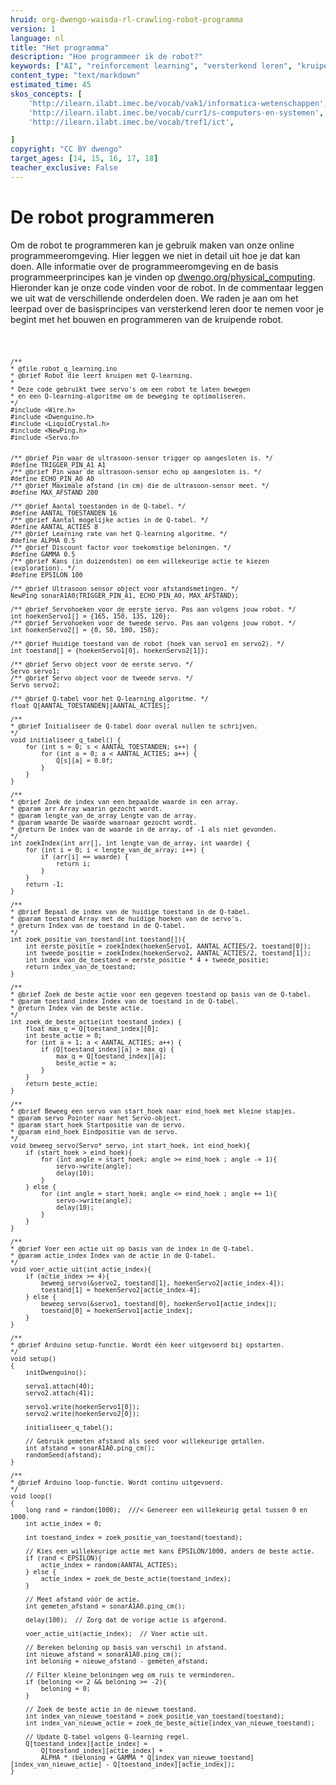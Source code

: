```yaml
---
hruid: org-dwengo-waisda-rl-crawling-robot-programma
version: 1
language: nl
title: "Het programma"
description: "Hoe programmeer ik de robot?"
keywords: ["AI", "reïnforcement learning", "versterkend leren", "kruipende robot", "elektronica"]
content_type: "text/markdown"
estimated_time: 45
skos_concepts: [
    'http://ilearn.ilabt.imec.be/vocab/vak1/informatica-wetenschappen', 
    'http://ilearn.ilabt.imec.be/vocab/curr1/s-computers-en-systemen',
    'http://ilearn.ilabt.imec.be/vocab/tref1/ict',

]
copyright: "CC BY dwengo"
target_ages: [14, 15, 16, 17, 18]
teacher_exclusive: False
---
```


# De robot programmeren

Om de robot te programmeren kan je gebruik maken van onze online programmeeromgeving. Hier leggen we niet in detail uit hoe je dat kan doen. Alle informatie over de programmeeromgeving en de basis programmeerprincipes kan je vinden op [dwengo.org/physical_computing](dwengo.org/physical_computing). Hieronder kan je onze code vinden voor de robot. In de commentaar leggen we uit wat de verschillende onderdelen doen. We raden je aan om het leerpad over de basisprincipes van versterkend leren door te nemen voor je begint met het bouwen en programmeren van de kruipende robot.

<div class="dwengo-content dwengo-code-simulator">
        <pre>
<code class="language-cpp">

    /**
    * @file robot_q_learning.ino
    * @brief Robot die leert kruipen met Q-learning.
    *
    * Deze code gebruikt twee servo's om een robot te laten bewegen 
    * en een Q-learning-algoritme om de beweging te optimaliseren.
    */
    #include <Wire.h>
    #include <Dwenguino.h>
    #include <LiquidCrystal.h>
    #include <NewPing.h>
    #include <Servo.h>


    /** @brief Pin waar de ultrasoon-sensor trigger op aangesloten is. */
    #define TRIGGER_PIN_A1 A1
    /** @brief Pin waar de ultrasoon-sensor echo op aangesloten is. */
    #define ECHO_PIN_A0 A0
    /** @brief Maximale afstand (in cm) die de ultrasoon-sensor meet. */
    #define MAX_AFSTAND 200

    /** @brief Aantal toestanden in de Q-tabel. */
    #define AANTAL_TOESTANDEN 16
    /** @brief Aantal mogelijke acties in de Q-tabel. */
    #define AANTAL_ACTIES 8
    /** @brief Learning rate van het Q-learning algoritme. */
    #define ALPHA 0.5
    /** @brief Discount factor voor toekomstige beloningen. */
    #define GAMMA 0.5
    /** @brief Kans (in duizendsten) om een willekeurige actie te kiezen (exploration). */
    #define EPSILON 100

    /** @brief Ultrasoon sensor object voor afstandsmetingen. */
    NewPing sonarA1A0(TRIGGER_PIN_A1, ECHO_PIN_A0, MAX_AFSTAND);

    /** @brief Servohoeken voor de eerste servo. Pas aan volgens jouw robot. */
    int hoekenServo1[] = {165, 150, 135, 120};
    /** @brief Servohoeken voor de tweede servo. Pas aan volgens jouw robot. */
    int hoekenServo2[] = {0, 50, 100, 150};

    /** @brief Huidige toestand van de robot (hoek van servo1 en servo2). */
    int toestand[] = {hoekenServo1[0], hoekenServo2[1]};

    /** @brief Servo object voor de eerste servo. */
    Servo servo1;
    /** @brief Servo object voor de tweede servo. */
    Servo servo2;

    /** @brief Q-tabel voor het Q-learning algoritme. */
    float Q[AANTAL_TOESTANDEN][AANTAL_ACTIES];

    /**
    * @brief Initialiseer de Q-tabel door overal nullen te schrijven.
    */
    void initialiseer_q_tabel() {
        for (int s = 0; s < AANTAL_TOESTANDEN; s++) {
            for (int a = 0; a < AANTAL_ACTIES; a++) {
                Q[s][a] = 0.0f; 
            }
        }
    }

    /**
    * @brief Zoek de index van een bepaalde waarde in een array.
    * @param arr Array waarin gezocht wordt.
    * @param lengte_van_de_array Lengte van de array.
    * @param waarde De waarde waarnaar gezocht wordt.
    * @return De index van de waarde in de array, of -1 als niet gevonden.
    */
    int zoekIndex(int arr[], int lengte_van_de_array, int waarde) {
        for (int i = 0; i < lengte_van_de_array; i++) {
            if (arr[i] == waarde) {
                return i;
            }
        }
        return -1;
    }

    /**
    * @brief Bepaal de index van de huidige toestand in de Q-tabel.
    * @param toestand Array met de huidige hoeken van de servo's.
    * @return Index van de toestand in de Q-tabel.
    */
    int zoek_positie_van_toestand(int toestand[]){
        int eerste_positie = zoekIndex(hoekenServo1, AANTAL_ACTIES/2, toestand[0]);
        int tweede_positie = zoekIndex(hoekenServo2, AANTAL_ACTIES/2, toestand[1]);
        int index_van_de_toestand = eerste_positie * 4 + tweede_positie;
        return index_van_de_toestand;
    }

    /**
    * @brief Zoek de beste actie voor een gegeven toestand op basis van de Q-tabel.
    * @param toestand_index Index van de toestand in de Q-tabel.
    * @return Index van de beste actie.
    */
    int zoek_de_beste_actie(int toestand_index) {
        float max_q = Q[toestand_index][0];
        int beste_actie = 0;
        for (int a = 1; a < AANTAL_ACTIES; a++) {
            if (Q[toestand_index][a] > max_q) {
                max_q = Q[toestand_index][a];
                beste_actie = a;
            }
        }
        return beste_actie;
    }

    /**
    * @brief Beweeg een servo van start_hoek naar eind_hoek met kleine stapjes.
    * @param servo Pointer naar het Servo-object.
    * @param start_hoek Startpositie van de servo.
    * @param eind_hoek Eindpositie van de servo.
    */
    void beweeg_servo(Servo* servo, int start_hoek, int eind_hoek){
        if (start_hoek > eind_hoek){
            for (int angle = start_hoek; angle >= eind_hoek ; angle -= 1){
                servo->write(angle);
                delay(10);
            }
        } else {
            for (int angle = start_hoek; angle <= eind_hoek ; angle += 1){
                servo->write(angle);
                delay(10);
            }
        }
    }

    /**
    * @brief Voer een actie uit op basis van de index in de Q-tabel.
    * @param actie_index Index van de actie in de Q-tabel.
    */
    void voer_actie_uit(int actie_index){
        if (actie_index >= 4){
            beweeg_servo(&servo2, toestand[1], hoekenServo2[actie_index-4]);
            toestand[1] = hoekenServo2[actie_index-4];
        } else {
            beweeg_servo(&servo1, toestand[0], hoekenServo1[actie_index]);
            toestand[0] = hoekenServo1[actie_index];
        }
    }

    /**
    * @brief Arduino setup-functie. Wordt één keer uitgevoerd bij opstarten.
    */
    void setup()
    {
        initDwenguino();

        servo1.attach(40);
        servo2.attach(41);

        servo1.write(hoekenServo1[0]);
        servo2.write(hoekenServo2[0]);

        initialiseer_q_tabel();

        // Gebruik gemeten afstand als seed voor willekeurige getallen.
        int afstand = sonarA1A0.ping_cm();
        randomSeed(afstand);
    }

    /**
    * @brief Arduino loop-functie. Wordt continu uitgevoerd.
    */
    void loop()
    {
        long rand = random(1000);  ///< Genereer een willekeurig getal tussen 0 en 1000.
        int actie_index = 0;

        int toestand_index = zoek_positie_van_toestand(toestand);

        // Kies een willekeurige actie met kans EPSILON/1000, anders de beste actie.
        if (rand < EPSILON){
            actie_index = random(AANTAL_ACTIES);
        } else {
            actie_index = zoek_de_beste_actie(toestand_index);
        }

        // Meet afstand vóór de actie.
        int gemeten_afstand = sonarA1A0.ping_cm();

        delay(100);  // Zorg dat de vorige actie is afgerond.

        voer_actie_uit(actie_index);  // Voer actie uit.

        // Bereken beloning op basis van verschil in afstand.
        int nieuwe_afstand = sonarA1A0.ping_cm();
        int beloning = nieuwe_afstand - gemeten_afstand;

        // Filter kleine beloningen weg om ruis te verminderen.
        if (beloning <= 2 && beloning >= -2){
            beloning = 0;
        }

        // Zoek de beste actie in de nieuwe toestand.
        int index_van_nieuwe_toestand = zoek_positie_van_toestand(toestand);
        int index_van_nieuwe_actie = zoek_de_beste_actie(index_van_nieuwe_toestand);

        // Update Q-tabel volgens Q-learning regel.
        Q[toestand_index][actie_index] = 
            Q[toestand_index][actie_index] + 
            ALPHA * (beloning + GAMMA * Q[index_van_nieuwe_toestand][index_van_nieuwe_actie] - Q[toestand_index][actie_index]);
    }


</code>
        </pre> 
        </div>
